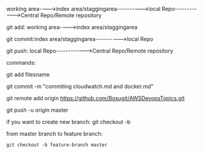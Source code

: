 


working area---->index area/staggingarea---------->local Repo------------>Central Repo/Remote repository


git add:  working area---->index area/staggingarea

git commit:index area/staggingarea---------->local Repo

git push: local Repo------------>Central Repo/Remote repository

commands:

git add filesname

 git commit -m "commiting cloudwatch.md and docker.md"

 git remote add origin https://github.com/Bosugit/AWSDevopsTopics.git

git push -u origin master



if you want to create new branch:  git checkout -b 


from master branch to feature branch:

    git checkout -b feature-branch master